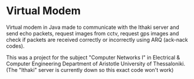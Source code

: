 # Virtual Modem
Virtual modem in Java made to communicate with the Ithaki server and send echo packets, request images from cctv, request gps images and check if packets are received correctly or incorrectly using ARQ (ack-nack codes).

This was a project for the subject "Computer Networks I" in Electrical & Computer Engineering Department of Aristotle University of Thessaloniki. 
(The "Ithaki" server is currently down so this exact code won't work)
